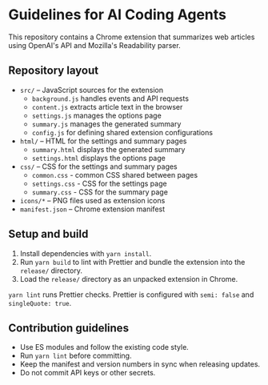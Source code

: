 # Guidelines for AI Coding Agents

This repository contains a Chrome extension that summarizes web articles using OpenAI's API and Mozilla's Readability parser.

## Repository layout

- `src/` – JavaScript sources for the extension
  - `background.js` handles events and API requests
  - `content.js` extracts article text in the browser
  - `settings.js` manages the options page
  - `summary.js` manages the generated summary
  - `config.js` for defining shared extension configurations
- `html/` – HTML for the settings and summary pages
  - `summary.html` displays the generated summary
  - `settings.html` displays the options page
- `css/` – CSS for the settings and summary pages
  - `common.css` - common CSS shared between pages
  - `settings.css` - CSS for the settings page
  - `summary.css` - CSS for the summary page
- `icons/*` – PNG files used as extension icons
- `manifest.json` – Chrome extension manifest

## Setup and build

1. Install dependencies with `yarn install`.
2. Run `yarn build` to lint with Prettier and bundle the extension into the `release/` directory.
3. Load the `release/` directory as an unpacked extension in Chrome.

`yarn lint` runs Prettier checks. Prettier is configured with `semi: false` and `singleQuote: true`.

## Contribution guidelines

- Use ES modules and follow the existing code style.
- Run `yarn lint` before committing.
- Keep the manifest and version numbers in sync when releasing updates.
- Do not commit API keys or other secrets.
